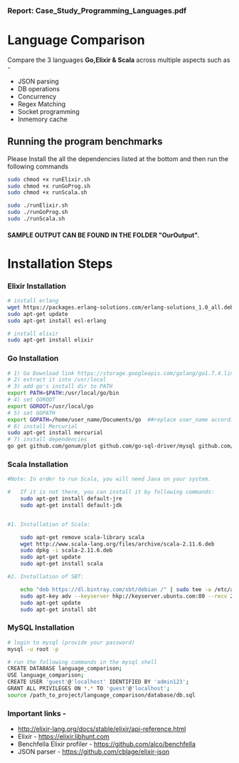 ### Report: Case_Study_Programming_Languages.pdf

# Language Comparison
Compare the 3 languages **Go,Elixir & Scala** across multiple aspects such as -
- JSON parsing
- DB operations
- Concurrency
- Regex Matching
- Socket programming
- Inmemory cache


## Running the program benchmarks
Please Install the all the dependencies listed at the bottom and then run the following commands
```sh
sudo chmod +x runElixir.sh
sudo chmod +x runGoProg.sh
sudo chmod +x runScala.sh

sudo ./runElixir.sh
sudo ./runGoProg.sh
sudo ./runScala.sh

```



#### SAMPLE OUTPUT CAN BE FOUND IN THE FOLDER "OurOutput". 



# Installation Steps
### Elixir Installation

```sh
# install erlang
wget https://packages.erlang-solutions.com/erlang-solutions_1.0_all.deb && sudo dpkg -i erlang-solutions_1.0_all.deb
sudo apt-get update
sudo apt-get install esl-erlang

# install elixir
sudo apt-get install elixir
```

###  Go Installation
```sh
# 1) Go Download link https://storage.googleapis.com/golang/go1.7.4.linux-amd64.tar.gz
# 2) extract it into /usr/local
# 3) add go's install dir to PATH
export PATH=$PATH:/usr/local/go/bin
# 4) set GOROOT
export GOROOT=/usr/local/go
# 5) set GOPATH
export GOPATH=/home/user_name/Documents/go  ##replace user_name accordingly
# 6) install Mercurial
sudo apt-get install mercurial
# 7) install dependencies
go get github.com/gonum/plot github.com/go-sql-driver/mysql github.com/gonum/plot/plotter
```

### Scala Installation

```sh
#Note: In order to run Scala, you will need Java on your system.

#	If it is not there, you can install it by following commands:
	sudo apt-get install default-jre
	sudo apt-get install default-jdk


#1. Installation of Scala:

	sudo apt-get remove scala-library scala
	wget http://www.scala-lang.org/files/archive/scala-2.11.6.deb
	sudo dpkg -i scala-2.11.6.deb
	sudo apt-get update
	sudo apt-get install scala

#2. Installation of SBT:

	echo "deb https://dl.bintray.com/sbt/debian /" | sudo tee -a /etc/apt/sources.list.d/sbt.list
	sudo apt-key adv --keyserver hkp://keyserver.ubuntu.com:80 --recv 2EE0EA64E40A89B84B2DF73499E82A75642AC823
	sudo apt-get update
	sudo apt-get install sbt
```


### MySQL Installation
```sh
# login to mysql (provide your password)
mysql -u root -p

# run the following commands in the mysql shell
CREATE DATABASE language_comparison;
USE language_comparison;
CREATE USER 'guest'@'localhost' IDENTIFIED BY 'admin123';
GRANT ALL PRIVILEGES ON *.* TO 'guest'@'localhost';
source /path_to_project/language_comparison/database/db.sql
```

### Important links -
- http://elixir-lang.org/docs/stable/elixir/api-reference.html
- Elixir - https://elixir.libhunt.com
- Benchfella Elixir profiler - https://github.com/alco/benchfella
- JSON parser - https://github.com/cblage/elixir-json